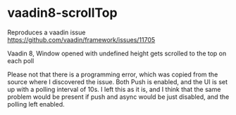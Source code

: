 # vaadin8-scrollTop
Reproduces a vaadin issue https://github.com/vaadin/framework/issues/11705

Vaadin 8, Window opened with undefined height gets scrolled to the top on each poll

Please not that there is a programming error, which was copied from the source where I discovered the issue. 
Both Push is enabled, and the UI is set up with a polling interval of 10s. I left this as it is, and I 
think that the same problem would be present if push and async would be just disabled, and the polling left enabled. 
